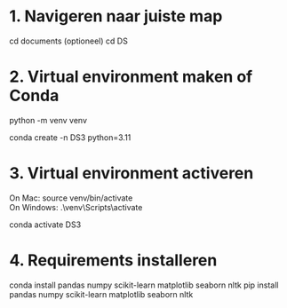 # 1. Navigeren naar juiste map

cd documents (optioneel)
cd DS

# 2. Virtual environment maken of Conda

python -m venv venv

conda create -n DS3 python=3.11

# 3. Virtual environment activeren

On Mac: source venv/bin/activate  
On Windows: .\venv\Scripts\activate

conda activate DS3

# 4. Requirements installeren

conda install pandas numpy scikit-learn matplotlib seaborn nltk
pip install pandas numpy scikit-learn matplotlib seaborn nltk